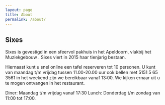 ```yaml
---
layout: page
title: About
permalink: /about/
---
```


## Sixes

Sixes is gevestigd in een sfeervol pakhuis in het Apeldoorn, vlakbij het Muziekgebouw . Sixes viert in 2015 haar tienjarig bestaan.


Hiernaast kunt u snel online een tafel reserveren tot 10 personen. U kunt van maandag t/m vrijdag tussen 11.00-20.00 uur ook bellen met 5151 5 65 3561 in het weekend zijn we bereikbaar vanaf 13:00. We kijken ernaar uit u te mogen ontvangen in het restaurant.

Diner:  Maandag t/m vrijdag vanaf 17:30
Lunch: Donderdag t/m zondag van 11:00 tot 17:00.

